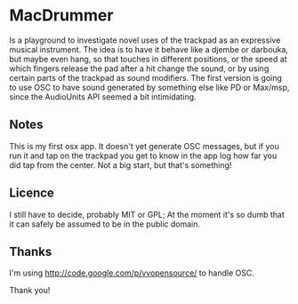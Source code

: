 # MacDrummer

Is a playground to investigate novel uses of the trackpad as an
expressive musical instrument. The idea is to have it behave like a
djembe or darbouka, but maybe even hang, so that touches in different
positions, or the speed at which fingers release the pad after a hit
change the sound, or by using certain parts of the trackpad as sound
modifiers. The first version is going to use OSC to have sound generated
by something else like PD or Max/msp, since the AudioUnits API seemed
a bit intimidating.

## Notes

This is my first osx app. It doesn't yet generate OSC messages, but if
you run it and tap on the trackpad you get to know in the app log how
far you did tap from the center.  Not a big start, but that's
something!

## Licence

I still have to decide, probably MIT or GPL; At the moment it's so
dumb that it can safely be assumed to be in the public domain.

## Thanks

I'm using http://code.google.com/p/vvopensource/ to handle OSC.

Thank you!

